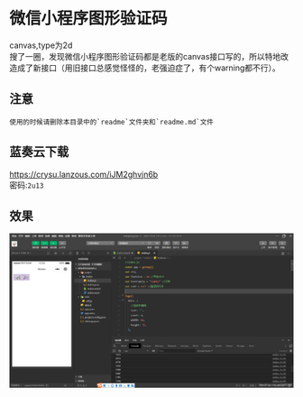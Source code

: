 # 微信小程序图形验证码
canvas,type为2d  
搜了一圈，发现微信小程序图形验证码都是老版的canvas接口写的，所以特地改造成了新接口（用旧接口总感觉怪怪的，老强迫症了，有个warning都不行）。  

## 注意
    使用的时候请删除本目录中的`readme`文件夹和`readme.md`文件

## 蓝奏云下载
https://crysu.lanzous.com/iJM2ghvjn6b   
密码:`2u13`  

## 效果
![Image text](https://raw.githubusercontent.com/547414/547414/main/编程/微信小程序/微信小程序图形验证码/readme/1.png) 
  
